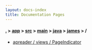 ```yaml
---
layout: docs-index
title: Documentation Pages
---
```

#### [.](./../../../../../index) > [app](./../../../../index) > [src](./../../../index) > [main](./../../index) > [java](./../index) > [james](./index) > **/**

- [apreader / views / PageIndicator](apreader/views/PageIndicator)
